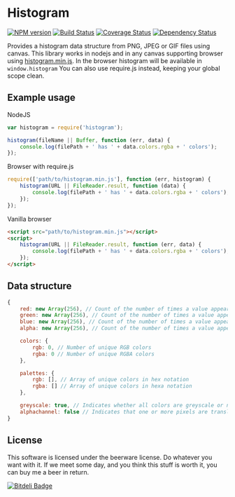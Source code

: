 Histogram
=========
[![NPM version](https://badge.fury.io/js/histogram.png)](http://badge.fury.io/js/histogram)
[![Build Status](https://travis-ci.org/Munter/node-histogram.png?branch=master)](https://travis-ci.org/Munter/node-histogram)
[![Coverage Status](https://coveralls.io/repos/Munter/node-histogram/badge.png)](https://coveralls.io/r/Munter/node-histogram)
[![Dependency Status](https://david-dm.org/Munter/node-histogram.png)](https://david-dm.org/Munter/node-histogram)

Provides a histogram data structure from PNG, JPEG or GIF files using canvas.
This library works in nodejs and in any canvas supporting browser using <a href="https://raw.github.com/Munter/node-histogram/master/histogram.min.js">histogram.min.js</a>.
In the browser histogram will be available in `window.histogram`
You can also use require.js instead, keeping your global scope clean.


Example usage
-------------

NodeJS
``` javascript
var histogram = require('histogram');

histogram(fileName || Buffer, function (err, data) {
    console.log(filePath + ' has ' + data.colors.rgba + ' colors');
});
```

Browser with require.js
``` javascript
require(['path/to/histogram.min.js'], function (err, histogram) {
    histogram(URL || FileReader.result, function (data) {
        console.log(filePath + ' has ' + data.colors.rgba + ' colors');
    });
});
```

Vanilla browser
``` html
<script src="path/to/histogram.min.js"></script>
<script>
    histogram(URL || FileReader.result, function (err, data) {
        console.log(filePath + ' has ' + data.colors.rgba + ' colors');
    });
</script>
```


Data structure
--------------
``` javascript
{
    red: new Array(256), // Count of the number of times a value appears in the red channel
    green: new Array(256), // Count of the number of times a value appears in the green channel
    blue: new Array(256), // Count of the number of times a value appears in the blue channel
    alpha: new Array(256), // Count of the number of times a value appears in the alpha channel

    colors: {
        rgb: 0, // Number of unique RGB colors
        rgba: 0 // Number of unique RGBA colors
    },

    palettes: {
        rgb: [], // Array of unique colors in hex notation
        rgba: [] // Array of unique colors in hexa notation
    },

    greyscale: true, // Indicates whether all colors are greyscale or not
    alphachannel: false // Indicates that one or more pixels are translucent
}
```

License
-------
This software is licensed under the beerware license. Do whatever you want with it.
If we meet some day, and you think this stuff is worth it, you can buy me a beer in return.


[![Bitdeli Badge](https://d2weczhvl823v0.cloudfront.net/Munter/node-histogram/trend.png)](https://bitdeli.com/free "Bitdeli Badge")

